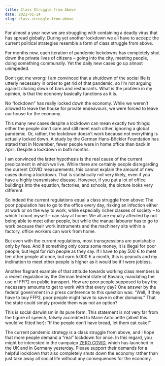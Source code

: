 ```yaml
---
title: Class Struggle from Above
date: 2021-01-14
slug: class-struggle-from-above
---
```


For almost a year now we are struggling with containing a deadly virus that has spread globally. During yet another lockdown we all have to accept: the current political strategies resemble a form of class struggle from above.

For months now, each iteration of pandemic lockdowns has completely shut down the private lives of citizens – going into the city, meeting people, doing something communally. Yet the daily new cases go up almost unimpeded.

Don’t get me wrong: I am convinced that a shutdown of the social life is utterly necessary in order to get rid of that pandemic, so I’m not arguing against closing down of bars and restaurants. What is the problem in my opinion, is that the economy basically functions as it is.

No “lockdown” has really locked down the economy. While we weren’t allowed to leave the house for private endeavours, we were forced to leave our house for the economy.

This many new cases despite a lockdown can mean exactly two things: either the people don’t care and still meet each other, ignoring a global pandemic. Or, rather, the lockdown doesn’t work because not everything is actually locked down. A study by the German Hans-Böckler Foundation has stated that in November, fewer people were in home office than back in April. Despite a lockdown in both months.

I am convinced the latter hypothesis is the real cause of the current predicament in which we live. While there are certainly people disregarding the current COVID measurements, this cannot explain the amount of new cases during a lockdown. That is statistically not very likely, even if you have a highly transmissive disease. However, if you put a lot of office buildings into the equation, factories, and schools, the picture looks very different.

So indeed the current regulations equal a class struggle from above: The poor population has to go to the office every day, risking an infection either at work or on the way to work, while especially richer classes of society – to which I count myself – can stay at home. We all are equally affected by not being able to meet other people, but while the manual labourer has to go to work because their work instruments and the machinery sits within a factory, office workers can work from home.

But even with the current regulations, most transgressions are punishable only by fees. And if something only costs some money, it is illegal for poor people, but legal for rich people as they say. If I have to pay 500 € to meet ten other people at once, but earn 5.000 € a month, this is peanuts and my inclination to meet other people is higher as it would be if I were jobless.

Another flagrant example of that attitude towards working class members is a recent regulation by the German federal state of Bavaria, mandating the use of FFP2 on public transport. How are poor people supposed to buy the necessary amounts to get to work with that every day? One answer by the federal government in a press conference to this question was: “Well, if they have to buy FFP2, poor people might have to save in other domains.” That the state could simply provide them was not an option?

This is social darwinism in its pure form. This statement is not very far from the figure of speech, falsely accredited to Marie Antoinette (albeit this would’ve fitted her): “If the people don’t have bread, let them eat cake!”

The current pandemic strategy is a class struggle from above, and I hope that more people demand a “real” lockdown for once. In this regard, you might be interested in the campaign [ZERO COVID](https://zero-covid.org/language/en/), which has launched in the UK and in Germany yesterday. Please support their demands for a helpful lockdown that also completely shuts down the economy rather than just take away all social life without any consequences for the economy.
